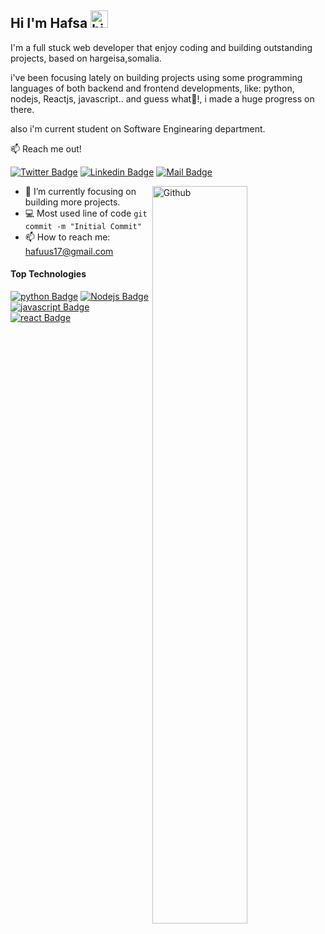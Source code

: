 ## Hi I'm Hafsa <img src="https://user-images.githubusercontent.com/1303154/88677602-1635ba80-d120-11ea-84d8-d263ba5fc3c0.gif" width="28px" alt="hi">

I'm a full stuck web developer that enjoy coding and building outstanding projects, based on hargeisa,somalia.

i've been focusing lately on building projects using some programming languages of both backend and frontend developments, like: python, nodejs, Reactjs, javascript.. and guess what🙂!, i made a huge progress on there.

also i'm current student on Software Enginearing department.

:mailbox: Reach me out!

[![Twitter Badge](https://img.shields.io/badge/-@hafuus717-1ca0f1?style=flat&labelColor=1ca0f1&logo=twitter&logoColor=white&link=https://twitter.com/Ipenywis)](https://twitter.com/hafuus717) [![Linkedin Badge](https://img.shields.io/badge/-Hafsa-0e76a8?style=flat&labelColor=0e76a8&logo=linkedin&logoColor=white)](https://www.linkedin.com/in/hafsa-ahmed-227a0923b/) [![Mail Badge](https://img.shields.io/badge/-Hafsa-c0392b?style=flat&labelColor=c0392b&logo=gmail&logoColor=white)](hafuus17@gmail.com)

<img width="55%" align="right" alt="Github" src="https://raw.githubusercontent.com/onimur/.github/master/.resources/git-header.svg" />
<!-- TODO: Add last video link -->

- 🔭 I’m currently focusing on building more projects.
- :computer: Most used line of code `git commit -m "Initial Commit"`
- 📫 How to reach me: hafuus17@gmail.com

#### Top Technologies

<!-- TODO: Make technologies links takes you to repositories -->

[![python Badge](https://img.shields.io/badge/-python-007acc?style=for-the-badge&labelColor=grey&logo=python&logoColor=3F79AC)](#) [![Nodejs Badge](https://img.shields.io/badge/-Nodejs-3C873A?style=for-the-badge&labelColor=black&logo=node.js&logoColor=3C873A)](#) [![javascript Badge](https://img.shields.io/badge/-javascript-007acc??style=for-the-badge&labelColor=yellow&logo=javascript&logoColor=yellow-black)](#) [![react Badge](https://img.shields.io/badge/-reactjs-3F79AC?style=for-the-badge&labelColor=blue&logo=React&logoColor=black-grey)](#)

<!-- #### Github Stats

![Mubarak's github stats](https://github-readme-stats.vercel.app/api?username=iamshabell&count_private=true&theme=tokyonight&hide=contribs,prs)

https://img.shields.io/badge/-python-007acc?style=plastic&logo=appveyor -->
